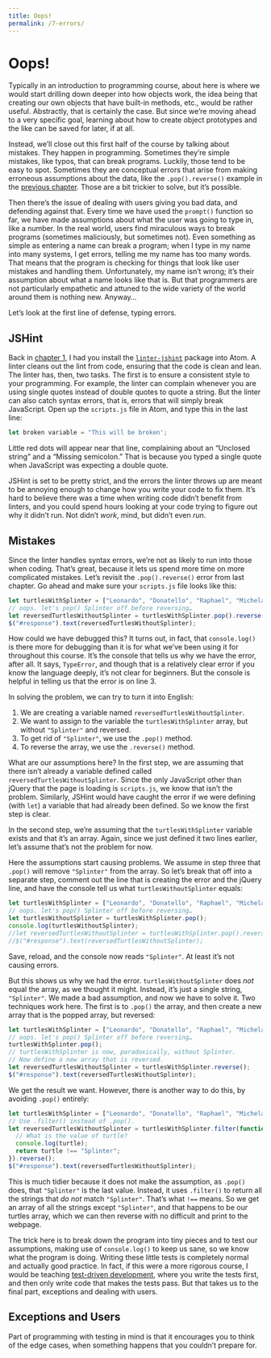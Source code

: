 ```yaml
---
title: Oops!
permalink: /7-errors/
---
```


# Oops!

Typically in an introduction to programming course, about here is where we
would start drilling down deeper into how objects work, the idea being that
creating our own objects that have built-in methods, etc., would be rather
useful. Abstractly, that is certainly the case. But since we’re moving ahead
to a very specific goal, learning about how to create object prototypes and
the like can be saved for later, if at all.

Instead, we’ll close out this first half of the course by talking about
mistakes. They happen in programming. Sometimes they’re simple mistakes, like
typos, that can break programs. Luckily, those tend to be easy to spot.
Sometimes they are conceptual errors that arise from making erroneous
assumptions about the data, like the `.pop().reverse()` example in the
[previous chapter](/6-abstraction). Those are a bit trickier to solve, but
it’s possible.

Then there’s the issue of dealing with users giving you bad data, and
defending against that. Every time we have used the `prompt()` function so
far, we have made assumptions about what the user was going to type in, like a
number. In the real world, users find miraculous ways to break programs
(sometimes maliciously, but sometimes not). Even something as simple as
entering a name can break a program; when I type in my name into many systems,
I get errors, telling me my name has too many words. That means that the
program is checking for things that look like user mistakes and handling them.
Unfortunately, my name isn’t wrong; it’s their assumption about what a name
looks like that is. But that programmers are not particularly empathetic and
attuned to the wide variety of the world around them is nothing new. Anyway… 

Let’s look at the first line of defense, typing errors.

## JSHint

Back in [chapter 1](/1-environment/), I had you install the
[`linter-jshint`](https://atom.io/packages/linter-jshint) package into Atom. A
linter cleans out the lint from code, ensuring that the code is clean and
lean. The linter has, then, two tasks. The first is to ensure a consistent
style to your programming. For example, the linter can complain whenever you
are using single quotes instead of double quotes to quote a string. But the
linter can also catch syntax errors, that is, errors that will simply break
JavaScript. Open up the `scripts.js` file in Atom, and type this in the last
line:

```javascript
let broken variable = "This will be broken';
```

Little red dots will appear near that line, complaining about an “Unclosed
string” and a “Missing semicolon.” That is because you typed a single quote
when JavaScript was expecting a double quote.

JSHint is set to be pretty strict, and the errors the linter throws up are
meant to be annoying enough to change how you write your code to fix them.
It’s hard to believe there was a time when writing code didn’t benefit from
linters, and you could spend hours looking at your code trying to figure out
why it didn’t run. Not didn’t *work*, mind, but didn’t even *run*.

## Mistakes

Since the linter handles syntax errors, we’re not as likely to run into those
when coding. That’s great, because it lets us spend more time on more
complicated mistakes. Let’s revisit the `.pop().reverse()` error from last
chapter. Go ahead and make sure your `scripts.js` file looks like this:

```javascript
let turtlesWithSplinter = ["Leonardo", "Donatello", "Raphael", "Michelangelo", "Splinter"];
// oops. let's pop() Splinter off before reversing…
let reversedTurtlesWithoutSplinter = turtlesWithSplinter.pop().reverse();
$("#response").text(reversedTurtlesWithoutSplinter);
```

How could we have debugged this? It turns out, in fact, that `console.log()`
is there more for debugging than it is for what we’ve been using it for
throughout this course. It’s the console that tells us why we have the error,
after all. It says, `TypeError`, and though that is a relatively clear error
if you know the language deeply, it’s not clear for beginners. But the
console is helpful in telling us that the error is on line 3.

In solving the problem, we can try to turn it into English:

1. We are creating a variable named `reversedTurtlesWithoutSplinter`.
1. We want to assign to the variable the `turtlesWithSplinter` array, but
   without `"Splinter"` and reversed.
1. To get rid of `"Splinter"`, we use the `.pop()` method.
1. To reverse the array, we use the `.reverse()` method.

What are our assumptions here? In the first step, we are assuming that there
isn’t already a variable defined called `reversedTurtlesWithoutSplinter`.
Since the only JavaScript other than jQuery that the page is loading is
`scripts.js`, we know that isn’t the problem. Similarly, JSHint would have
caught the error if we were defining (with `let`) a variable that had already
been defined. So we know the first step is clear.

In the second step, we’re assuming that the `turtlesWithSplinter` variable
exists and that it’s an array. Again, since we just defined it two lines
earlier, let’s assume that’s not the problem for now.

Here the assumptions start causing problems. We assume in step three that
`.pop()` will remove `"Splinter"` from the array. So let’s break that off into
a separate step, comment out the line that is creating the error and the jQuery line, and have the console tell us what `turtlesWithoutSplinter` equals:

```javascript
let turtlesWithSplinter = ["Leonardo", "Donatello", "Raphael", "Michelangelo", "Splinter"];
// oops. let's pop() Splinter off before reversing…
let turtlesWithoutSplinter = turtlesWithSplinter.pop();
console.log(turtlesWithoutSplinter);
//let reversedTurtlesWithoutSplinter = turtlesWithSplinter.pop().reverse();
//$("#response").text(reversedTurtlesWithoutSplinter);
```

Save, reload, and the console now reads `"Splinter"`. At least it’s not
causing errors.

But this shows us why we had the error. `turtlesWithoutSplinter` does *not*
equal the array, as we thought it might. Instead, it’s just a single string,
`"Splinter"`. We made a bad assumption, and now we have to solve it. Two
techniques work here. The first is to `.pop()` the array, and then create a
new array that is the popped array, but reversed:

```javascript
let turtlesWithSplinter = ["Leonardo", "Donatello", "Raphael", "Michelangelo", "Splinter"];
// oops. let's pop() Splinter off before reversing…
turtlesWithSplinter.pop();
// turtlesWithSplinter is now, paradoxically, without Splinter.
// Now define a new array that is reversed.
let reversedTurtlesWithoutSplinter = turtlesWithSplinter.reverse();
$("#response").text(reversedTurtlesWithoutSplinter);
```

We get the result we want. However, there is another way to do this, by
avoiding `.pop()` entirely:

```javascript
let turtlesWithSplinter = ["Leonardo", "Donatello", "Raphael", "Michelangelo", "Splinter"];
// Use .filter() instead of .pop().
let reversedTurtlesWithoutSplinter = turtlesWithSplinter.filter(function(turtle){
  // What is the value of turtle?
  console.log(turtle);
  return turtle !== "Splinter";
}).reverse();
$("#response").text(reversedTurtlesWithoutSplinter);
```

This is much tidier because it does not make the assumption, as `.pop()` does,
that `"Splinter"` is the last value. Instead, it uses `.filter()` to return
all the strings that *do not* match `"Splinter"`. That’s what `!==` means. So
we get an array of all the strings except `"Splinter"`, and that happens to be
our turtles array, which we can then reverse with no difficult and print to
the webpage.

The trick here is to break down the program into tiny pieces and to test our
assumptions, making use of `console.log()` to keep us sane, so we know what
the program is doing. Writing these little tests is completely normal and
actually good practice. In fact, if this were a more rigorous course, I would
be teaching [test-driven
development](https://en.wikipedia.org/wiki/Test-driven_development), where you
write the tests first, and then only write code that makes the tests pass. But
that takes us to the final part, exceptions and dealing with users.

## Exceptions and Users

Part of programming with testing in mind is that it encourages you to think of
the edge cases, when something happens that you couldn’t prepare for. 
